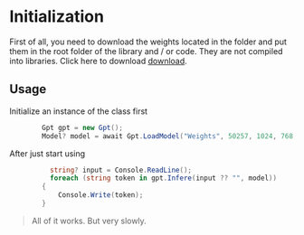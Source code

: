 # Initialization

First of all, you need to download the weights located in the folder and put them in the root folder of the library and / or code. They are not compiled into libraries. Click here to download [download](https://drive.google.com/drive/folders/1f8NNwBIC6MR3ZP_S34tO6CqYRCko4m_m?usp=sharing).

## Usage

Initialize an instance of the class first

```c#
        Gpt gpt = new Gpt();
        Model? model = await Gpt.LoadModel("Weights", 50257, 1024, 768, 12, 12);

```

After just start using

```c#
          string? input = Console.ReadLine();
          foreach (string token in gpt.Infere(input ?? "", model))
        {
            Console.Write(token);
        }
```
> All of it works. But very slowly.
